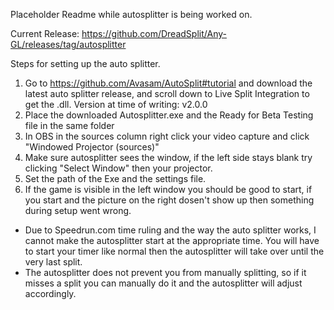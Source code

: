 Placeholder Readme while autosplitter is being worked on.

Current Release: https://github.com/DreadSplit/Any-GL/releases/tag/autosplitter

Steps for setting up the auto splitter.

1. Go to https://github.com/Avasam/AutoSplit#tutorial and download the latest auto splitter release, and scroll down to Live Split Integration to get the .dll. Version at time of writing: v2.0.0
2. Place the downloaded Autosplitter.exe and the Ready for Beta Testing file in the same folder
3. In OBS in the sources column right click your video capture and click "Windowed Projector (sources)"
4. Make sure autosplitter sees the window, if the left side stays blank try clicking "Select Window" then your projector.
5. Set the path of the Exe and the settings file.
6. If the game is visible in the left window you should be good to start, if you start and the picture on the right dosen't show up then something during setup went wrong.

* Due to Speedrun.com time ruling and the way the auto splitter works, I cannot make the autosplitter start at the appropriate time. You will have to start your timer like normal then the autosplitter will take over until the very last split.
* The autosplitter does not prevent you from manually splitting, so if it misses a split you can manually do it and the autosplitter will adjust accordingly.
